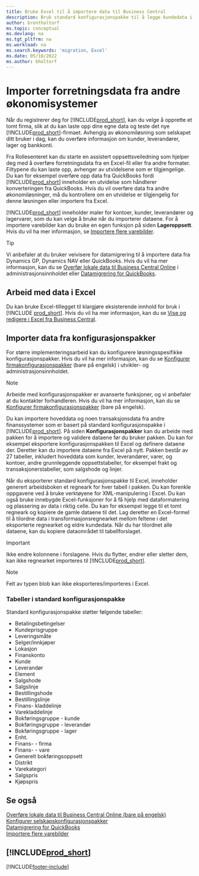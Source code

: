 ```yaml
---
title: Bruke Excel til å importere data til Business Central
description: Bruk standard konfigurasjonspakke til å legge kundedata i Excel og importere dataene tilbake til Business Central.
author: brentholtorf
ms.topic: conceptual
ms.devlang: na
ms.tgt_pltfrm: na
ms.workload: na
ms.search.keywords: 'migration, Excel'
ms.date: 05/10/2022
ms.author: bholtorf
---
```

# <a name="import-business-data-from-other-finance-systems"></a>Importer forretningsdata fra andre økonomisystemer

Når du registrerer deg for [!INCLUDE[prod_short](includes/prod_short.md)], kan du velge å opprette et tomt firma, slik at du kan laste opp dine egne data og teste det nye [!INCLUDE[prod_short](includes/prod_short.md)]-firmaet. Avhengig av økonomiløsning som selskapet ditt bruker i dag, kan du overføre informasjon om kunder, leverandører, lager og bankkonti.  

Fra Rollesenteret kan du starte en assistert oppsettsveiledning som hjelper deg med å overføre forretningsdata fra en Excel-fil eller fra andre formater. Filtypene du kan laste opp, avhenger av utvidelsene som er tilgjengelige. Du kan for eksempel overføre opp data fra QuickBooks fordi [!INCLUDE[prod_short](includes/prod_short.md)] inneholder en utvidelse som håndterer konverteringen fra QuickBooks. Hvis du vil overføre data fra andre økonomiløsninger, må du kontrollere om en utvidelse er tilgjengelig for denne løsningen eller importere fra Excel.  

[!INCLUDE[prod_short](includes/prod_short.md)] inneholder maler for kontoer, kunder, leverandører og lagervarer, som du kan velge å bruke når du importerer dataene. For å importere varebilder kan du bruke en egen funksjon på siden **Lageroppsett**. Hvis du vil ha mer informasjon, se [Importere flere varebilder](inventory-how-import-item-pictures.md).

> [!TIP]  
> Vi anbefaler at du bruker veivisere for datamigrering til å importere data fra Dynamics GP, Dynamics NAV eller QuickBooks. Hvis du vil ha mer informasjon, kan du se [Overfør lokale data til Business Central Online](/dynamics365/business-central/dev-itpro/administration/migrate-data) i administrasjonsinnholdet eller [Datamigrering for QuickBooks](ui-extensions-quickbooks-data-migration.md).

## <a name="work-with-data-in-excel"></a>Arbeid med data i Excel

Du kan bruke Excel-tillegget til klargjøre eksisterende innhold for bruk i [!INCLUDE [prod_short](includes/prod_short.md)]. Hvis du vil ha mer informasjon, kan du se [Vise og redigere i Excel fra Business Central](across-work-with-excel.md).  

## <a name="import-data-from-configuration-packages"></a>Importer data fra konfigurasjonspakker

For større implementeringsarbeid kan du konfigurere løsningsspesifikke konfigurasjonspakker. Hvis du vil ha mer informasjon, kan du se [Konfigurer firmakonfigurasjonspakker](/dynamics365/business-central/dev-itpro/administration/set-up-standard-company-configuration-packages) (bare på engelsk) i utvikler- og administrasjonsinnholdet.  

> [!NOTE]  
> Arbeide med konfigurasjonspakker er avanserte funksjoner, og vi anbefaler at du kontakter forhandleren. Hvis du vil ha mer informasjon, kan du se [Konfigurer firmakonfigurasjonspakker](/dynamics365/business-central/dev-itpro/administration/set-up-standard-company-configuration-packages) (bare på engelsk).

Du kan importere hoveddata og noen transaksjonsdata fra andre finanssystemer som er basert på standard konfigurasjonspakke i [!INCLUDE[prod_short](includes/prod_short.md)]. På siden **Konfigurasjonspakker** kan du arbeide med pakken for å importere og validere dataene før du bruker pakken. Du kan for eksempel eksportere konfigurasjonspakken til Excel og definere dataene der. Deretter kan du importere dataene fra Excel på nytt. Pakken består av 27 tabeller, inkludert hoveddata som kunder, leverandører, varer, og kontoer, andre grunnleggende oppsettstabeller, for eksempel frakt og transaksjonerstabeller, som salgshode og linjer.  

Når du eksporterer standard konfigurasjonspakke til Excel, inneholder generert arbeidsboken et regneark for hver tabell i pakken. Du kan forenkle oppgavene ved å bruke verktøyene for XML-manipulering i Excel. Du kan også bruke innebygde Excel-funksjoner for å få hjelp med dataformatering og plassering av data i riktig celle. Du kan for eksempel legge til et tomt regneark og kopiere de gamle dataene til det. Lag deretter en Excel-formel til å tilordne data i transformasjonsregnearket mellom feltene i det eksporterte regnearket og eldre kundedata. Når du har tilordnet alle dataene, kan du kopiere dataområdet til tabellforslaget.  

> [!IMPORTANT]  
> Ikke endre kolonnene i forslagene. Hvis du flytter, endrer eller sletter dem, kan ikke regnearket importeres til [!INCLUDE[prod_short](includes/prod_short.md)].

> [!NOTE]
> Felt av typen blob kan ikke eksporteres/importeres i Excel.

### <a name="tables-in-the-default-configuration-package"></a>Tabeller i standard konfigurasjonspakke

Standard konfigurasjonspakke støtter følgende tabeller:

- Betalingsbetingelser
- Kundeprisgruppe
- Leveringsmåte
- Selger/innkjøper
- Lokasjon
- Finanskonto
- Kunde
- Leverandør
- Element
- Salgshode
- Salgslinje
- Bestillingshode
- Bestillingslinje
- Finans- kladdelinje
- Varekladdelinje
- Bokføringsgruppe - kunde
- Bokføringsgruppe - leverandør
- Bokføringsgruppe - lager
- Enht.
- Finans- - firma
- Finans- - vare
- Generelt bokføringsoppsett
- Distrikt
- Varekategori
- Salgspris
- Kjøpspris

## <a name="see-also"></a>Se også

[Overføre lokale data til Business Central Online (bare på engelsk)](/dynamics365/business-central/dev-itpro/administration/migrate-data)  
[Konfigurer selskapskonfigurasjonspakker](/dynamics365/business-central/dev-itpro/administration/set-up-standard-company-configuration-packages)  
[Datamigrering for QuickBooks](ui-extensions-quickbooks-data-migration.md)  
[Importere flere varebilder](inventory-how-import-item-pictures.md)

## [!INCLUDE[prod_short](includes/free_trial_md.md)]  


[!INCLUDE[footer-include](includes/footer-banner.md)]
